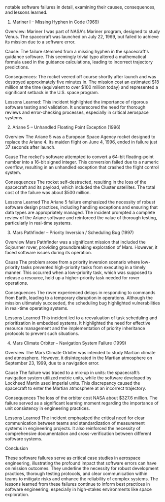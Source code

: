notable software failures in detail, examining their causes, consequences, and lessons learned. 
  
1. Mariner I – Missing Hyphen in Code (1969) 
  
Overview: 
Mariner I was part of NASA's Mariner program, designed to study Venus. The spacecraft was launched on July 22, 1969, but failed to achieve its mission due to a software error. 
  
Cause: 
The failure stemmed from a missing hyphen in the spacecraft's guidance software. This seemingly trivial typo altered a mathematical formula used in the guidance calculations, leading to incorrect trajectory predictions. 
  
Consequences: 
The rocket veered off course shortly after launch and was destroyed approximately five minutes in. The mission cost an estimated $18 million at the time (equivalent to over $100 million today) and represented a significant setback in the U.S. space program. 
  
Lessons Learned: 
This incident highlighted the importance of rigorous software testing and validation. It underscored the need for thorough reviews and error-checking processes, especially in critical aerospace systems. 
  
2. Ariane 5 – Unhandled Floating Point Exception (1996) 
  
Overview 
The Ariane 5 was a European Space Agency rocket designed to replace the Ariane 4. Its maiden flight on June 4, 1996, ended in failure just 37 seconds after launch. 
  
Cause 
The rocket's software attempted to convert a 64-bit floating-point number into a 16-bit signed integer. This conversion failed due to a numeric overflow, resulting in an unhandled exception that crashed the flight control system. 
  
Consequences 
The rocket self-destructed, resulting in the loss of the spacecraft and its payload, which included the Cluster satellites. The total cost of the failure was about $500 million. 
  
Lessons Learned 
The Ariane 5 failure emphasized the necessity of robust software design practices, including handling exceptions and ensuring that data types are appropriately managed. The incident prompted a complete review of the Ariane software and reinforced the value of thorough testing, particularly in real-time systems. 
  
3. Mars Pathfinder – Priority Inversion / Scheduling Bug (1997) 
  
Overview 
Mars Pathfinder was a significant mission that included the Sojourner rover, providing groundbreaking exploration of Mars. However, it faced software issues during its operation. 
  
Cause 
The problem arose from a priority inversion scenario where low-priority tasks prevented high-priority tasks from executing in a timely manner. This occurred when a low-priority task, which was supposed to release a resource, held up a higher-priority task needed for rover operations. 
  
Consequences 
The rover experienced delays in responding to commands from Earth, leading to a temporary disruption in operations. Although the mission ultimately succeeded, the scheduling bug highlighted vulnerabilities in real-time operating systems. 
  
Lessons Learned 
This incident led to a reevaluation of task scheduling and prioritization in embedded systems. It highlighted the need for effective resource management and the implementation of priority inheritance protocols to prevent such situations. 
  
4. Mars Climate Orbiter – Navigation System Failure (1999) 
  
Overview 
The Mars Climate Orbiter was intended to study Martian climate and atmosphere. However, it disintegrated in the Martian atmosphere on September 23, 1999, due to a navigation error. 
  
Cause 
The failure was traced to a mix-up in units: the spacecraft’s navigation system utilized metric units, while the software developed by Lockheed Martin used imperial units. This discrepancy caused the spacecraft to enter the Martian atmosphere at an incorrect trajectory. 
  
Consequences 
The loss of the orbiter cost NASA about $327.6 million. The failure served as a significant learning moment regarding the importance of unit consistency in engineering practices. 
  
Lessons Learned 
The incident emphasized the critical need for clear communication between teams and standardization of measurement systems in engineering projects. It also reinforced the necessity of comprehensive documentation and cross-verification between different software systems. 
  
Conclusion 
  
These software failures serve as critical case studies in aerospace engineering, illustrating the profound impact that software errors can have on mission outcomes. They underline the necessity for robust development practices, thorough testing protocols, and clear communication within teams to mitigate risks and enhance the reliability of complex systems. The lessons learned from these failures continue to inform best practices in software engineering, especially in high-stakes environments like space exploration. 


